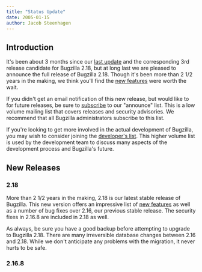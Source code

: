 ```yaml
---
title: "Status Update"
date: 2005-01-15
author: Jacob Steenhagen
---
```


## Introduction

It's been about 3 months since our [last update](2004-10-24.html) and the corresponding 3rd release candidate for Bugzilla 2.18, but at long last we are pleased to announce the full release of Bugzilla 2.18\. Though it's been more than 2 1/2 years in the making, we think you'll find the [new features](/releases/2.18/new-features.html) were worth the wait.

If you didn't get an email notification of this new release, but would like to for future releases, be sure to [subscribe](https://lists.bugzilla.org/cgi-bin/mj_wwwusr?func=lists-full-long&extra=announce) to our "announce" list. This is a low volume mailing list that covers releases and security advisories. We recommend that all Bugzilla administrators subscribe to this list.

If you're looking to get more involved in the actual development of Bugzilla, you may wish to consider joining the [developer's list](https://lists.bugzilla.org/cgi-bin/mj_wwwusr?user=&passw=&func=lists-long-full&extra=developers). This higher volume list is used by the development team to discuss many aspects of the development process and Bugzilla's future.

## New Releases

### 2.18

More than 2 1/2 years in the making, 2.18 is our latest stable release of Bugzilla. This new version offers an impressive list of [new features](/releases/2.18/new-features.html) as well as a number of bug fixes over 2.16, our previous stable release. The security fixes in 2.16.8 are included in 2.18 as well.

As always, be sure you have a good backup before attempting to upgrade to Bugzilla 2.18\. There are many irreversible database changes between 2.16 and 2.18\. While we don't anticipate any problems with the migration, it never hurts to be safe.

### 2.16.8

If you are unable or currently unwilling to upgrade to 2.18, we highly recommend that you upgrade to 2.16.8\. In addition to some very small yet useful bugfixes, there are also security issues with 2.16.7 that have been fixed for 2.16.8.

### 2.19.2

The latest in our bleeding edge trunk development is now 2.19.2\. This development snapshot doesn't have any major new features over 2.19.1, but it does have the same security fixes as 2.16.8 and 2.18\. There are also many bugfixes to the new features from 2.19.1 as well as a few small usability enhancements.

If you are currently running 2.19.1, we highly recommend that you update to 2.19.2\. Remember that development snapshots are not recommended for production use unless you have a competent Perl programmer available. They may work perfectly well, but they've had less testing.

## Security Bugs Fixed

These releases contain fixes for security bugs that exist in prior versions of Bugzilla. Be sure to read the [Security Advisory](/security/2.16.7-nr) for more information.

## It's finally over!

**An update from Dave Miller, Project Leader**

Our 9 month branch freeze for 2.18 is finally over, that is. It took a long time because of the two years of free development to clean up after, but it's resulted in one of our best releases yet! And the upcoming 2.20 is showing signs of being even better!

First off I'd like to thank all of the developers for putting up with the "harsh working conditions" of trying to stablize the 2.18 branch and the current cvs trunk as well over the last three months.

Although the trunk is quite stable at the moment as a result, we decided it would be very confusing to shove another release down everyone's throats just a few weeks later, so the trunk has been reopened, and we'll be freezing again for 2.20 in March (hopefully releasing in April). As a result, we've pushed back our previous release schedule by 6 months, so 2.22 will be freezing in September 2005, and releasing a month or so later.

We will be honoring our earlier promise to support the 2.16 branch until version 2.22 releases, which puts the End-Of-Life date for Bugzilla 2.16.x somewhere in the vicinity of October 2005.

## Checkins Since Last Update

Our last status update happened to coincide with our last release, which makes finding the change list pretty easy. Just visit our [changes](https://github.com/bugzilla/bugzilla/compare/) page and pick the link for changes between the previous and current releases.
